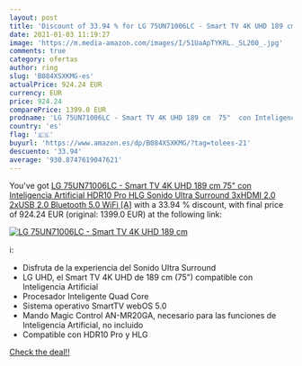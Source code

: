 ```yaml
---
layout: post
title: 'Discount of 33.94 % for LG 75UN71006LC - Smart TV 4K UHD 189 cm '
date: 2021-01-03 11:19:27
image: 'https://m.media-amazon.com/images/I/51UaApTYKRL._SL200_.jpg'
comments: true
category: ofertas
author: ring
slug: 'B084XSXKMG-es'
actualPrice: 924.24 EUR
currency: EUR
price: 924.24
comparePrice: 1399.0 EUR
prodname: 'LG 75UN71006LC - Smart TV 4K UHD 189 cm  75"  con Inteligencia Artificial  HDR10 Pro  HLG  Sonido Ultra Surround  3xHDMI 2.0  2xUSB 2.0  Bluetooth 5.0  WiFi [A]'
country: 'es'
flag: '🇪🇸'
buyurl: 'https://www.amazon.es/dp/B084XSXKMG/?tag=tolees-21'
descuento: '33.94'
average: '930.8747619047621'
---
```


You've got [LG 75UN71006LC - Smart TV 4K UHD 189 cm  75"  con Inteligencia Artificial  HDR10 Pro  HLG  Sonido Ultra Surround  3xHDMI 2.0  2xUSB 2.0  Bluetooth 5.0  WiFi [A]](https://www.amazon.es/dp/B084XSXKMG/?tag=tolees-21) with a  33.94 % discount, with final price of 924.24 EUR (original: 1399.0 EUR) at the following link:

[![LG 75UN71006LC - Smart TV 4K UHD 189 cm ](https://m.media-amazon.com/images/I/51UaApTYKRL._SL200_.jpg)](https://www.amazon.es/dp/B084XSXKMG/?tag=tolees-21)

ℹ️:

- Disfruta de la experiencia del Sonido Ultra Surround
- LG UHD, el Smart TV 4K UHD de 189 cm (75") compatible con Inteligencia Artificial
- Procesador Inteligente Quad Core
- Sistema operativo SmartTV webOS 5.0
- Mando Magic Control AN-MR20GA, necesario para las funciones de Inteligencia Artificial, no incluido
- Compatible con HDR10 Pro y HLG

[Check the deal!!](https://www.amazon.es/dp/B084XSXKMG/?tag=tolees-21)
